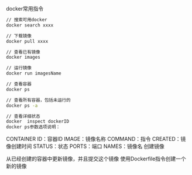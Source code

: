 docker常用指令
```bash
// 搜索可用docker
docker search xxxx

// 下载镜像
docker pull xxxx

// 查看已有镜像
docker images

// 运行镜像
docker run imagesName

// 查看容器
docker ps

// 查看所有容器，包括未运行的
docker ps -a

// 查看详细状态
docker  inspect dockerID
docker ps参数选项说明：
```

CONTAINER ID：容器ID
IMAGE：镜像名称
COMMAND：指令
CREATED：镜像创建时间
STATUS：状态
PORTS：端口
NAMES：镜像名
创建镜像

从已经创建的容器中更新镜像，并且提交这个镜像
使用Dockerfile指令创建一个新的镜像
